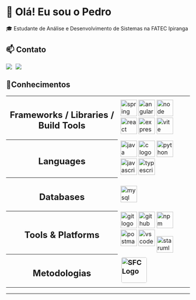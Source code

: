 # 👋 Olá! Eu sou o Pedro

🎓 Estudante de Análise e Desenvolvimento de Sistemas na FATEC Ipiranga 


## 📫 Contato

<p align="left" style="display: flex; gap: 10px;">
  <a href = "mailto:pedroramostrovo@gmail.com"><img loading="lazy" src="https://img.shields.io/badge/Gmail-D14836?style=for-the-badge&logo=gmail&logoColor=white" target="_blank"></a>
<a href="https://www.linkedin.com/in/pedro-trovo-88b616251/" target="_blank"><img loading="lazy" src="https://img.shields.io/badge/-LinkedIn-%230077B5?style=for-the-badge&logo=linkedin&logoColor=white" target="_blank"></a>   
</p>



## 🧠Conhecimentos

<table>
  <tr>
    <th>
      <div id="toc">
        <ul align="center" style="list-style: none">
          <summary><h2>Frameworks / Libraries / Build Tools</h2></summary>
        </ul>
      </div>
    </th>
    <td align="left">
      <a href="https://spring.io/"><img src="https://skillicons.dev/icons?i=spring" height="45" alt="spring logo"/></a>
      <a href="https://angular.io/"><img src="https://skillicons.dev/icons?i=angular" height="45" alt="angular logo"/></a>
       <a href="https://nodejs.org/"><img src="https://skillicons.dev/icons?i=nodejs" height="45" alt="node logo"/></a>
      <a href="https://react.dev/"><img src="https://skillicons.dev/icons?i=react" height="45" alt="react logo"/></a>
      <a href="https://expressjs.com/"><img src="https://skillicons.dev/icons?i=express" height="45" alt="express logo"/></a>
      <a href="https://vitejs.dev/"><img src="https://skillicons.dev/icons?i=vite" height="45" alt="vite logo"/></a>
    </td>
  </tr>

  <tr>
    <th>
      <div id="toc">
        <ul align="center" style="list-style: none">
          <summary><h2>Languages</h2></summary>
        </ul>
      </div>
    </th>
    <td align="left">
      <a href="https://www.oracle.com/java/"><img src="https://skillicons.dev/icons?i=java" height="45" alt="java logo"/></a>
      <a href="https://en.wikipedia.org/wiki/C_(programming_language)"><img src="https://skillicons.dev/icons?i=c" height="45" alt="c logo"/></a>
      <a href="https://www.python.org/"><img src="https://skillicons.dev/icons?i=python" height="45" alt="python logo"/></a>
      <a href="https://developer.mozilla.org/en-US/docs/Web/JavaScript"><img src="https://skillicons.dev/icons?i=javascript" height="45" alt="javascript logo"/></a>
      <a href="https://www.typescriptlang.org/"><img src="https://skillicons.dev/icons?i=typescript" height="45" alt="typescript logo"/></a>
    </td>
  </tr>

  <tr>
    <th>
      <div id="toc">
        <ul align="center" style="list-style: none">
          <summary><h2>Databases</h2></summary>
        </ul>
      </div>
    </th>
    <td align="left">
      <a href="https://www.mysql.com/"><img src="https://skillicons.dev/icons?i=mysql" height="45" alt="mysql logo"/></a>
    </td>
  </tr>

  <tr>
    <th>
      <div id="toc">
        <ul align="center" style="list-style: none">
          <summary><h2>Tools & Platforms</h2></summary>
        </ul>
      </div>
    </th>
    <td align="left">
      <a href="https://git-scm.com/"><img src="https://skillicons.dev/icons?i=git" height="45" alt="git logo"/></a>
      <a href="https://github.com/"><img src="https://skillicons.dev/icons?i=github" height="45" alt="github logo"/></a>
      <a href="https://www.npmjs.com/"><img src="https://skillicons.dev/icons?i=npm" height="45" alt="npm logo"/></a>
      <a href="https://www.postman.com/"><img src="https://skillicons.dev/icons?i=postman" height="45" alt="postman logo"/></a>
      <a href="https://code.visualstudio.com/"><img src="https://skillicons.dev/icons?i=vscode" height="45" alt="vscode logo"/></a>
      <a href="https://staruml.io/">
        <img src="https://staruml.io/image/staruml_logo.png" height="45" alt="staruml logo" style="vertical-align: middle;"/>
      </a>
    </td>
  </tr>

  <tr>
    <th>
      <div id="toc">
        <ul align="center" style="list-style: none">
          <summary><h2>Metodologias</h2></summary>
        </ul>
      </div>
    </th>
    <td align="left" style="font-size: 1.2rem; font-weight: bold; vertical-align: middle;">
      <a href="https://www.scrumstudy.com/certification/scrum-fundamentals-certified" 
         target="_blank" rel="noopener noreferrer" style="text-decoration: none;">
        <span style="display: inline-flex; align-items: center; gap: 8px;">
          <img src="https://www.scrumstudy.com/Scrum-Images/brand-logo/badge-SFC.png" 
               alt="SFC Logo" height="70" style="border-radius: 4px;" />
        </span>
      </a>
    </td>
  </tr>
</table>

---

